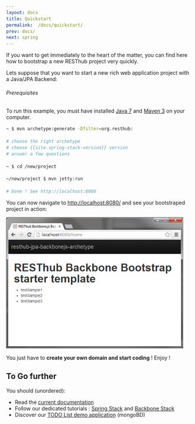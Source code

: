 ```yaml
---
layout: docs
title: Quickstart
permalink:  /docs/quickstart/
prev: docs/
next: spring
---
```


If you want to get immediately to the heart of the matter, you can find here how to bootstrap a new
RESThub project very quickly.

Lets suppose that you want to start a new rich web application project with a Java/JPA Backend:

<div class="alert alert-info">
    <h6>Prerequisites</h6>
    To run this example, you must have installed <a href="http://java.com/en/download/help/download_options.xml">Java 7</a>
    and <a href="http://maven.apache.org/download.cgi">Maven 3</a> on your computer.
</div>

```bash
~ $ mvn archetype:generate -Dfilter=org.resthub:

# choose the right archetype
# choose {{site.spring-stack-version}} version
# answer a few questions

~ $ cd /new/project

~/new/project $ mvn jetty:run

# Done ! See http://localhost:8080
```

You can now navigate to <http://localhost:8080/> and see your bootstraped project in action:

<div class="quickstart">
    <p class="text-center">
        <img src="/assets/img/quickstart.png" alt="RESThub Quickstart result"/>
    </p>
</div>

You just have to **create your own domain and start coding** ! Enjoy !

## To Go further

You should (unordered):

* Read the [current documentation](/docs/spring)
* Follow our dedicated tutorials : [Spring Stack](/docs/spring/tutorial) and [Backbone Stack](/docs/backbone/tutorial)
* Discover our [TODO List demo application](https://github.com/resthub/todo-backbone-example) (mongoBD)